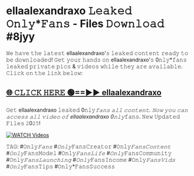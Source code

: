 <h1>ellaalexandraxo 𝙻𝚎𝚊𝚔𝚎𝚍 𝙾𝚗𝚕𝚢*𝙵𝚊𝚗𝚜 - Files 𝙳𝚘𝚠𝚗𝚕𝚘𝚊𝚍 #8jyy</h1>

𝚆𝚎 𝚑𝚊𝚟𝚎 𝚝𝚑𝚎 𝚕𝚊𝚝𝚎𝚜𝚝 ellaalexandraxo'𝚜 𝚕𝚎𝚊𝚔𝚎𝚍 𝚌𝚘𝚗𝚝𝚎𝚗𝚝 𝚛𝚎𝚊𝚍𝚢 𝚝𝚘 𝚋𝚎 𝚍𝚘𝚠𝚗𝚕𝚘𝚊𝚍𝚎𝚍! 𝙶𝚎𝚝 𝚢𝚘𝚞𝚛 𝚑𝚊𝚗𝚍𝚜 𝚘𝚗 ellaalexandraxo'𝚜 0𝚗𝚕𝚢*𝚏𝚊𝚗𝚜 𝚕𝚎𝚊𝚔𝚎𝚍 𝚙𝚛𝚒𝚟𝚊𝚝𝚎 𝚙𝚒𝚌𝚜 & 𝚟𝚒𝚍𝚎𝚘𝚜 𝚠𝚑𝚒𝚕𝚎 𝚝𝚑𝚎𝚢 𝚊𝚛𝚎 𝚊𝚟𝚊𝚒𝚕𝚊𝚋𝚕𝚎. 𝙲𝚕𝚒𝚌𝚔 𝚘𝚗 𝚝𝚑𝚎 𝚕𝚒𝚗𝚔 𝚋𝚎𝚕𝚘𝚠:

<h2><a href="https://mediafile.pages.dev/?title=ellaalexandraxo" rel="nofollow">🌐 𝙲𝙻𝙸𝙲𝙺 𝙷𝙴𝚁𝙴 🟢==►► ellaalexandraxo</a></h2>

𝙶𝚎𝚝 ellaalexandraxo 𝚕𝚎𝚊𝚔𝚎𝚍 0𝚗𝚕𝚢*𝚏𝚊𝚗𝚜 𝚊𝚕𝚕 𝚌𝚘𝚗𝚝𝚎𝚗𝚝. 𝙽𝚘𝚠 𝚢𝚘𝚞 𝚌𝚊𝚗 𝚊𝚌𝚌𝚎𝚜𝚜 𝚊𝚕𝚕 𝚟𝚒𝚍𝚎𝚘 𝚘𝚏 ellaalexandraxo 0𝚗𝚕𝚢*𝚏𝚊𝚗𝚜. 𝙽𝚎𝚠 𝚄𝚙𝚍𝚊𝚝𝚎𝚍 𝙵𝚒𝚕𝚎𝚜 𝟸0𝟸𝟻!

[![WATCH Videos](https://i.imgur.com/XLWbSsE.gif)](https://mediafile.pages.dev/?title=ellaalexandraxo)

𝚃𝙰𝙶: #𝙾𝚗𝚕𝚢*𝙵𝚊𝚗𝚜 #𝙾𝚗𝚕𝚢*𝙵𝚊𝚗𝚜𝙲𝚛𝚎𝚊𝚝𝚘𝚛 #𝙾𝚗𝚕𝚢*𝙵𝚊𝚗𝚜𝙲𝚘𝚗𝚝𝚎𝚗𝚝 #𝙾𝚗𝚕𝚢*𝙵𝚊𝚗𝚜𝙼𝚘𝚍𝚎𝚕 #𝙾𝚗𝚕𝚢*𝙵𝚊𝚗𝚜𝙻𝚒𝚏𝚎 #𝙾𝚗𝚕𝚢*𝙵𝚊𝚗𝚜𝙲𝚘𝚖𝚖𝚞𝚗𝚒𝚝𝚢 #𝙾𝚗𝚕𝚢*𝙵𝚊𝚗𝚜𝙻𝚊𝚞𝚗𝚌𝚑𝚒𝚗𝚐 #𝙾𝚗𝚕𝚢*𝙵𝚊𝚗𝚜𝙸𝚗𝚌𝚘𝚖𝚎 #𝙾𝚗𝚕𝚢*𝙵𝚊𝚗𝚜𝚅𝚒𝚍𝚜 #𝙾𝚗𝚕𝚢*𝙵𝚊𝚗𝚜𝚃𝚒𝚙𝚜 #𝙾𝚗𝚕𝚢*𝙵𝚊𝚗𝚜𝚂𝚞𝚌𝚌𝚎𝚜𝚜